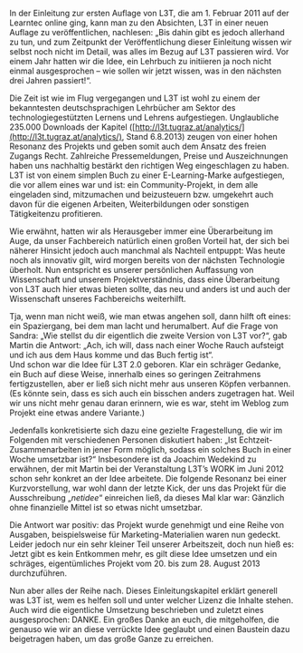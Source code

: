 <!-- filename: 01_L3T_-_die_zweite_Auflage.md -->
<!-- title: L3T – die zweite Auflage -->

In der Einleitung zur ersten Auflage von L3T, die am 1. Februar 2011 auf der Learntec online ging, kann man zu den Absichten, L3T in einer neuen Auflage zu veröffentlichen, nachlesen: „Bis dahin gibt es jedoch allerhand zu tun, und zum Zeitpunkt der Veröffentlichung dieser Einleitung wissen wir selbst noch nicht im Detail, was alles im Bezug auf L3T passieren wird. Vor einem Jahr hatten wir die Idee, ein Lehrbuch zu initiieren ja noch nicht einmal ausgesprochen – wie sollen wir jetzt wissen, was in den nächsten drei Jahren passiert!“.

Die Zeit ist wie im Flug vergegangen und L3T ist wohl zu einem der bekanntesten deutschsprachigen Lehrbücher am Sektor des technologiegestützten Lernens und Lehrens aufgestiegen. Unglaubliche 235.000 Downloads der Kapitel ([http://l3t.tugraz.at/analytics/](http://l3t.tugraz.at/analytics/), Stand 6.8.2013) zeugen von einer hohen Resonanz des Projekts und geben somit auch dem Ansatz des freien Zugangs Recht. Zahlreiche Pressemeldungen, Preise und Auszeichnungen haben uns nachhaltig bestärkt den richtigen Weg eingeschlagen zu haben. L3T ist von einem simplen Buch zu einer E-Learning-Marke aufgestiegen, die vor allem eines war und ist: ein Community-Projekt, in dem alle eingeladen sind, mitzumachen und beizusteuern bzw. umgekehrt auch davon für die eigenen Arbeiten, Weiterbildungen oder sonstigen Tätigkeitenzu profitieren.

Wie erwähnt, hatten wir als Herausgeber immer eine Überarbeitung im Auge, da unser Fachbereich natürlich einen großen Vorteil hat, der sich bei näherer Hinsicht jedoch auch manchmal als Nachteil entpuppt: Was heute noch als innovativ gilt, wird morgen bereits von der nächsten Technologie überholt. Nun entspricht es unserer persönlichen Auffassung von Wissenschaft und unserem Projektverständnis, dass eine Überarbeitung von L3T auch hier etwas bieten sollte, das neu und anders ist und auch der Wissenschaft unseres Fachbereichs weiterhilft.

Tja, wenn man nicht weiß, wie man etwas angehen soll, dann hilft oft eines: ein Spaziergang, bei dem man lacht und herumalbert. Auf die Frage von Sandra: „Wie stellst du dir eigentlich die zweite Version von L3T vor?“, gab Martin die Antwort: „Ach, ich will, dass nach einer Woche Rauch aufsteigt und ich aus dem Haus komme und das Buch fertig ist“.  
Und schon war die Idee für L3T 2.0 geboren. Klar ein schräger Gedanke, ein Buch auf diese Weise, innerhalb eines so geringen Zeitrahmens fertigzustellen, aber er ließ sich nicht mehr aus unseren Köpfen verbannen. (Es könnte sein, dass es sich auch ein bisschen anders zugetragen hat. Weil wir uns nicht mehr genau daran erinnern, wie es war, steht im Weblog zum Projekt eine etwas andere Variante.)

Jedenfalls konkretisierte sich dazu eine gezielte Fragestellung, die wir im Folgenden mit verschiedenen Personen diskutiert haben: „Ist Echtzeit-Zusammenarbeiten in jener Form möglich, sodass ein solches Buch in einer Woche umsetzbar ist?“ Insbesondere ist da Joachim Wedekind zu erwähnen, der mit Martin bei der Veranstaltung L3T’s WORK im Juni 2012 schon sehr konkret an der Idee arbeitete. Die folgende Resonanz bei einer Kurzvorstellung, war wohl dann der letzte Kick, der uns das Projekt für die Ausschreibung „*netidee*“ einreichen ließ, da dieses Mal klar war: Gänzlich ohne finanzielle Mittel ist so etwas nicht umsetzbar.

Die Antwort war positiv: das Projekt wurde genehmigt und eine Reihe von Ausgaben, beispielsweise für Marketing-Materialien waren nun gedeckt. Leider jedoch nur ein sehr kleiner Teil unserer Arbeitszeit, doch nun hieß es: Jetzt gibt es kein Entkommen mehr, es gilt diese Idee umsetzen und ein schräges, eigentümliches Projekt vom 20. bis zum 28. August 2013 durchzuführen.

Nun aber alles der Reihe nach. Dieses Einleitungskapitel erklärt generell was L3T ist, wem es helfen soll und unter welcher Lizenz die Inhalte stehen. Auch wird die eigentliche Umsetzung beschrieben und zuletzt eines ausgesprochen: DANKE. Ein großes Danke an euch, die mitgeholfen, die genauso wie wir an diese verrückte Idee geglaubt und einen Baustein dazu beigetragen haben, um das große Ganze zu erreichen.
